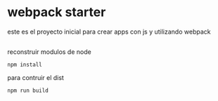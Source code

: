 # webpack starter
este es el proyecto inicial para crear apps con js y utilizando webpack

##
reconstruir modulos de node
```
npm install
```
para contruir el dist 
```
npm run build
```